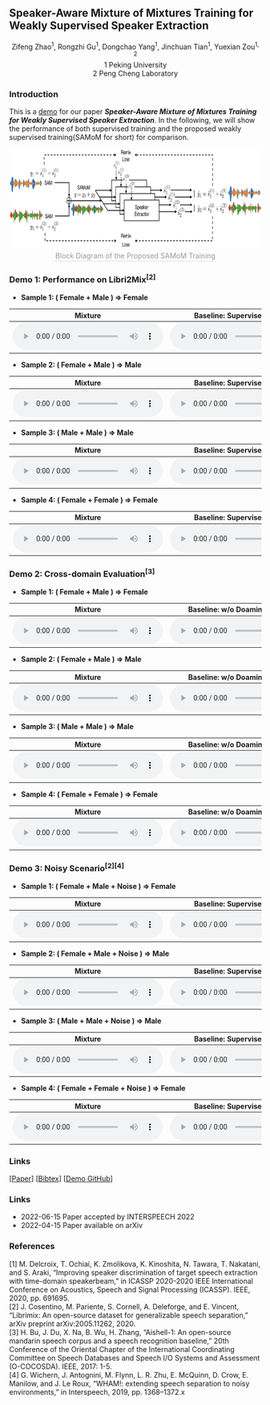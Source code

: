 ## Speaker-Aware Mixture of Mixtures Training for Weakly Supervised Speaker Extraction

<center>Zifeng Zhao<sup>1</sup>, Rongzhi Gu<sup>1</sup>, Dongchao Yang<sup>1</sup>, Jinchuan Tian<sup>1</sup>, Yuexian Zou<sup>1, 2</sup></center>

<center>1 Peking University</center>
<center>2 Peng Cheng Laboratory</center>

### Introduction

This is a [demo](https://zhazhafon.github.io/demo-samom/) for our paper **_Speaker-Aware Mixture of Mixtures Training for Weakly Supervised Speaker Extraction_**. In the following, we will show the performance of both supervised training and the proposed weakly supervised training(SAMoM for short) for comparison.  

<div align=center>
  <img src="fig/20220123_SAMoM2.png" width="740" height="200" />
</div>
<center>
  <div style="color:orange; border-bottom: 1px solid #d9d9d9; display: inline-block; color: #999; padding: 2px;">Block Diagram of the Proposed SAMoM Training</div>
</center>	

### Demo 1: Performance on Libri2Mix<sup>[2]</sup>

* **Sample 1: ( Female + Male ) => Female**

| <center>Mixture</center> | <center>Baseline: Supervised Training</center> | <center>Ours: Weakly Supervised Training</center> |
| :--- | :--- | :--- |
|<audio src="demo1_mix/2830-3979-0011_1580-141084-0010.wav" controls="controls">ERROR</audio>|<audio src="demo1_sup/2830-3979-0011_1580-141084-0010_s1.wav" controls="controls">ERROR</audio>|<audio src="demo1_samom/2830-3979-0011_1580-141084-0010_s1.wav" controls="controls">ERROR</audio>

<!--
* **Sample 1: ( Female + Male ) => Female**
    * **Mixture**
    <audio src="demo1_mix/2830-3979-0011_1580-141084-0010.wav" controls="controls">ERROR</audio>
    * **Baseline: Supervised Training**
    <audio src="demo1_sup/2830-3979-0011_1580-141084-0010_s1.wav" controls="controls">ERROR</audio>
    * **Ours: Weakly Supervised Training with SAMoM**
    <audio src="demo1_samom/2830-3979-0011_1580-141084-0010_s1.wav" controls="controls">ERROR</audio>

---
-->

* **Sample 2: ( Female + Male ) => Male**

| <center>Mixture</center> | <center>Baseline: Supervised Training</center> | <center>Ours: Weakly Supervised Training</center> |
| :--- | :--- | :--- |
|<audio src="demo1_mix/1320-122617-0035_121-121726-0009.wav" controls="controls">ERROR</audio>|<audio src="demo1_sup/1320-122617-0035_121-121726-0009_s0.wav" controls="controls">ERROR</audio>|<audio src="demo1_samom/1320-122617-0035_121-121726-0009_s0.wav" controls="controls">ERROR</audio>|

<!--
* **Sample 2: ( Female + Male ) => Male**
    * **Mixture**
     <audio src="demo1_mix/1320-122617-0035_121-121726-0009.wav" controls="controls">ERROR</audio>
    * **Baseline: Supervised Training**
    <audio src="demo1_sup/1320-122617-0035_121-121726-0009_s0.wav" controls="controls">ERROR</audio>
    * **Ours: Weakly Supervised Training with SAMoM**
    <audio src="demo1_samom/1320-122617-0035_121-121726-0009_s0.wav" controls="controls">ERROR</audio>

---
-->

* **Sample 3: ( Male + Male ) => Male**

| <center>Mixture</center> | <center>Baseline: Supervised Training</center> | <center>Ours: Weakly Supervised Training</center> |
| :--- | :--- | :--- |
|<audio src="demo1_mix/6930-75918-0007_1089-134691-0022.wav" controls="controls">ERROR</audio>|<audio src="demo1_sup/6930-75918-0007_1089-134691-0022_s1.wav" controls="controls">ERROR</audio>|<audio src="demo1_samom/6930-75918-0007_1089-134691-0022_s1.wav" controls="controls">ERROR</audio>|

<!--
* **Sample 3: ( Male + Male ) => Male**
    * **Mixture**
     <audio src="demo1_mix/6930-75918-0007_1089-134691-0022.wav" controls="controls">ERROR</audio>
    * **Baseline: Supervised Training**
    <audio src="demo1_sup/6930-75918-0007_1089-134691-0022_s1.wav" controls="controls">ERROR</audio>
    * **Ours: Weakly Supervised Training with SAMoM**
    <audio src="demo1_samom/6930-75918-0007_1089-134691-0022_s1.wav" controls="controls">ERROR</audio>

---
-->

* **Sample 4: ( Female + Female ) => Female**

| <center>Mixture</center> | <center>Baseline: Supervised Training</center> | <center>Ours: Weakly Supervised Training</center> |
| :--- | :--- | :--- |
|<audio src="demo1_mix/1580-141083-0008_4507-16021-0029.wav" controls="controls">ERROR</audio>|<audio src="demo1_sup/1580-141083-0008_4507-16021-0029_s1.wav" controls="controls">ERROR</audio>|<audio src="demo1_samom/1580-141083-0008_4507-16021-0029_s1.wav" controls="controls">ERROR</audio>|

<!--
* **Sample 4: ( Female + Female ) => Female**
    * **Mixture**
     <audio src="demo1_mix/1580-141083-0008_4507-16021-0029.wav" controls="controls">ERROR</audio>
    * **Baseline: Supervised Training**
    <audio src="demo1_sup/1580-141083-0008_4507-16021-0029_s1.wav" controls="controls">ERROR</audio>
    * **Ours: Weakly Supervised Training with SAMoM**
    <audio src="demo1_samom/1580-141083-0008_4507-16021-0029_s1.wav" controls="controls">ERROR</audio>
-->

### Demo 2: Cross-domain Evaluation<sup>[3]</sup>

* **Sample 1: ( Female + Male ) => Female**

| <center>Mixture</center> | <center>Baseline: w/o Doamin Adaptation</center> | <center>Ours: w/ Doamin Adaptation</center> |
| :--- | :--- | :--- |
<audio src="demo2_mix/3_BAC009S0752W0407_BAC009S0730W0209.wav" controls="controls">ERROR !!! Cannot Play Audio !!!</audio>|<audio src="demo2_bsln/3_BAC009S0752W0407_BAC009S0730W0209_s1.wav" controls="controls">ERROR !!! Cannot Play Audio !!!</audio>|<audio src="demo2_samom/3_BAC009S0752W0407_BAC009S0730W0209_s1.wav" controls="controls">ERROR !!! Cannot Play Audio !!!</audio>|

* **Sample 2: ( Female + Male ) => Male**

| <center>Mixture</center> | <center>Baseline: w/o Doamin Adaptation</center> | <center>Ours: w/ Doamin Adaptation</center> |
| :--- | :--- | :--- |
<audio src="demo2_mix/235_BAC009S0734W0146_BAC009S0750W0366.wav" controls="controls">ERROR !!! Cannot Play Audio !!!</audio>|<audio src="demo2_bsln/235_BAC009S0734W0146_BAC009S0750W0366_s1.wav" controls="controls">ERROR !!! Cannot Play Audio !!!</audio>|<audio src="demo2_samom/235_BAC009S0734W0146_BAC009S0750W0366_s1.wav" controls="controls">ERROR !!! Cannot Play Audio !!!</audio>|

* **Sample 3: ( Male + Male ) => Male**

| <center>Mixture</center> | <center>Baseline: w/o Doamin Adaptation</center> | <center>Ours: w/ Doamin Adaptation</center> |
| :--- | :--- | :--- |
<audio src="demo2_mix/432_BAC009S0732W0260_BAC009S0731W0404.wav" controls="controls">ERROR !!! Cannot Play Audio !!!</audio>|<audio src="demo2_bsln/432_BAC009S0732W0260_BAC009S0731W0404_s1.wav" controls="controls">ERROR !!! Cannot Play Audio !!!</audio>|<audio src="demo2_samom/432_BAC009S0732W0260_BAC009S0731W0404_s1.wav" controls="controls">ERROR !!! Cannot Play Audio !!!</audio>|

* **Sample 4: ( Female + Female ) => Female**

| <center>Mixture</center> | <center>Baseline: w/o Doamin Adaptation</center> | <center>Ours: w/ Doamin Adaptation</center> |
| :--- | :--- | :--- |
<audio src="demo2_mix/344_BAC009S0746W0401_BAC009S0742W0353.wav" controls="controls">ERROR !!! Cannot Play Audio !!!</audio>|<audio src="demo2_bsln/344_BAC009S0746W0401_BAC009S0742W0353_s1.wav" controls="controls">ERROR !!! Cannot Play Audio !!!</audio>|<audio src="demo2_samom/344_BAC009S0746W0401_BAC009S0742W0353_s1.wav" controls="controls">ERROR !!! Cannot Play Audio !!!</audio>|


### Demo 3: Noisy Scenario<sup>[2][4]</sup>

* **Sample 1: ( Female + Male + Noise ) => Female**

| <center>Mixture</center> | <center>Baseline: Supervised Training</center> | <center>Ours: Weakly Supervised Training</center> |
| :--- | :--- | :--- |
<audio src="demo3_mix/237-134500-0008_8455-210777-0040.wav" controls="controls">ERROR !!! Cannot Play Audio !!!</audio>|<audio src="demo3_sup/237-134500-0008_8455-210777-0040_s0.wav" controls="controls">ERROR !!! Cannot Play Audio !!!</audio>|<audio src="demo3_samom/237-134500-0008_8455-210777-0040_s0.wav" controls="controls">ERROR !!! Cannot Play Audio !!!</audio>|

<!--
* **Sample 1: ( Female + Male + Noise ) => Female**
    * **Mixture**
    <audio src="demo3_mix/237-134500-0008_8455-210777-0040.wav" controls="controls">
    ERROR !!! Cannot Play Audio !!!
    </audio>

    * **Baseline: Fully Supervised Training**
    <audio src="demo3_sup/237-134500-0008_8455-210777-0040_s0.wav" controls="controls">
    ERROR !!! Cannot Play Audio !!!
    </audio>

    * **Ours: Weakly Supervised Training with SAMoM**
    <audio src="demo3_samom/237-134500-0008_8455-210777-0040_s0.wav" controls="controls">
    ERROR !!! Cannot Play Audio !!!
    </audio>

---
-->

* **Sample 2: ( Female + Male + Noise ) => Male**

| <center>Mixture</center> | <center>Baseline: Supervised Training</center> | <center>Ours: Weakly Supervised Training</center> |
| :--- | :--- | :--- |
|<audio src="demo3_mix/7127-75947-0019_1089-134691-0018.wav" controls="controls">ERROR !!! Cannot Play Audio !!!</audio>|<audio src="demo3_sup/7127-75947-0019_1089-134691-0018_s0.wav" controls="controls">ERROR !!! Cannot Play Audio !!!</audio>|<audio src="demo3_samom/7127-75947-0019_1089-134691-0018_s0.wav" controls="controls">ERROR !!! Cannot Play Audio !!!</audio>|

<!--
* **Sample 2: ( Female + Male + Noise ) => Male**
    * **Mixture**
    <audio src="demo3_mix/7127-75947-0019_1089-134691-0018.wav" controls="controls">
    ERROR !!! Cannot Play Audio !!!
    </audio>

    * **Baseline: Fully Supervised Training**
    <audio src="demo3_sup/7127-75947-0019_1089-134691-0018_s0.wav" controls="controls">
    ERROR !!! Cannot Play Audio !!!
    </audio>

    * **Ours: Weakly Supervised Training with SAMoM** 
    <audio src="demo3_samom/7127-75947-0019_1089-134691-0018_s0.wav" controls="controls">
    ERROR !!! Cannot Play Audio !!!
    </audio>

---
-->

* **Sample 3: ( Male + Male + Noise ) => Male**

| <center>Mixture</center> | <center>Baseline: Supervised Training</center> | <center>Ours: Weakly Supervised Training</center> |
| :--- | :--- | :--- |
|<audio src="demo3_mix/7021-79740-0012_8455-210777-0020.wav" controls="controls">ERROR !!! Cannot Play Audio !!!</audio>|<audio src="demo3_sup/7021-79740-0012_8455-210777-0020_s0.wav" controls="controls">ERROR !!! Cannot Play Audio !!!</audio>|<audio src="demo3_samom/7021-79740-0012_8455-210777-0020_s0.wav" controls="controls">ERROR !!! Cannot Play Audio !!!</audio>|

<!--
* **Sample 3: ( Male + Male + Noise ) => Male**
    * **Mixture**
    <audio src="demo3_mix/7021-79740-0012_8455-210777-0020.wav" controls="controls">
    ERROR !!! Cannot Play Audio !!!
    </audio>

    * **Baseline: Fully Supervised Training**
    <audio src="demo3_sup/7021-79740-0012_8455-210777-0020_s0.wav" controls="controls">
    ERROR !!! Cannot Play Audio !!!
    </audio>

    * **Ours: Weakly Supervised Training with SAMoM** 
    <audio src="demo3_samom/7021-79740-0012_8455-210777-0020_s0.wav" controls="controls">
    ERROR !!! Cannot Play Audio !!!
    </audio>

---
-->

* **Sample 4: ( Female + Female + Noise ) => Female**

| <center>Mixture</center> | <center>Baseline: Supervised Training</center> | <center>Ours: Weakly Supervised Training</center> |
| :--- | :--- | :--- |
|<audio src="demo3_mix/2830-3979-0011_1580-141084-0010.wav" controls="controls">ERROR !!! Cannot Play Audio !!!</audio>|<audio src="demo3_sup/2830-3979-0011_1580-141084-0010_s1.wav" controls="controls">ERROR !!! Cannot Play Audio !!!</audio>|<audio src="demo3_samom/2830-3979-0011_1580-141084-0010_s1.wav" controls="controls">ERROR !!! Cannot Play Audio !!!</audio>|

<!--
* **Sample 4: ( Female + Female + Noise ) => Female**
    * **Mixture**
    <audio src="demo3_mix/2830-3979-0011_1580-141084-0010.wav" controls="controls">
    ERROR !!! Cannot Play Audio !!!
    </audio>

    * **Baseline: Fully Supervised Training**
    <audio src="demo3_sup/2830-3979-0011_1580-141084-0010_s1.wav" controls="controls">
    ERROR !!! Cannot Play Audio !!!
    </audio>

    * **Ours: Weakly Supervised Training with SAMoM**
    <audio src="demo3_samom/2830-3979-0011_1580-141084-0010_s1.wav" controls="controls">
    ERROR !!! Cannot Play Audio !!!
    </audio>

---
-->

### Links

[[Paper](https://arxiv.org/abs/2204.07375)] [[Bibtex](https://scholar.googleusercontent.com/scholar.bib?q=info:whpqng2yJVwJ:scholar.google.com/&output=citation&scisdr=CgUTx7f9EO7ykikJels:AAGBfm0AAAAAYr0PYltnD7i-3tpvJdANHLMIjMbLSUHH&scisig=AAGBfm0AAAAAYr0PYjrfEdiTwJd4oyOb3tSfixuX6e3t&scisf=4&ct=citation&cd=-1&hl=zh-CN&scfhb=1)] [[Demo GitHub](https://github.com/ZhaZhaFon/demo-samom)]

### Links

* 2022-06-15 Paper accepted by INTERSPEECH 2022  
* 2022-04-15 Paper available on arXiv

### References

[1] M. Delcroix, T. Ochiai, K. Zmolikova, K. Kinoshita, N. Tawara, T. Nakatani, and S. Araki, “Improving speaker discrimination of target speech extraction with time-domain speakerbeam,” in ICASSP 2020-2020 IEEE International Conference on Acoustics, Speech and Signal Processing (ICASSP). IEEE, 2020, pp. 691695.  
[2] J. Cosentino, M. Pariente, S. Cornell, A. Deleforge, and E. Vincent, “Librimix: An open-source dataset for generalizable speech separation,” arXiv preprint arXiv:2005.11262, 2020.  
[3] H. Bu, J. Du, X. Na, B. Wu, H. Zhang, “Aishell-1: An open-source mandarin speech corpus and a speech recognition baseline,” 20th Conference of the Oriental Chapter of the International Coordinating Committee on Speech Databases and Speech I/O Systems and Assessment (O-COCOSDA). IEEE, 2017: 1-5.  
[4] G. Wichern, J. Antognini, M. Flynn, L. R. Zhu, E. McQuinn, D. Crow, E. Manilow, and J. Le Roux, “WHAM!: extending speech separation to noisy environments,” in Interspeech, 2019, pp. 1368–1372.x